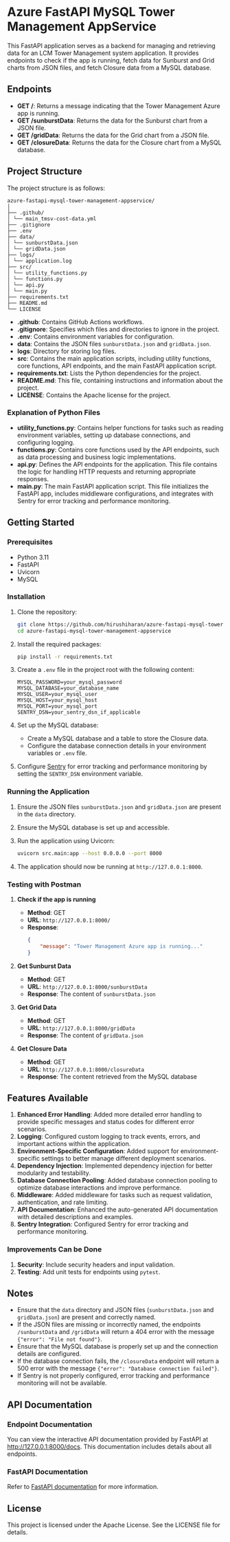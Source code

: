 # Azure FastAPI MySQL Tower Management AppService

This FastAPI application serves as a backend for managing and retrieving data for an LCM Tower Management system application. It provides endpoints to check if the app is running, fetch data for Sunburst and Grid charts from JSON files, and fetch Closure data from a MySQL database.

## Endpoints

- **GET /**: Returns a message indicating that the Tower Management Azure app is running.
- **GET /sunburstData**: Returns the data for the Sunburst chart from a JSON file.
- **GET /gridData**: Returns the data for the Grid chart from a JSON file.
- **GET /closureData**: Returns the data for the Closure chart from a MySQL database.

## Project Structure

The project structure is as follows:

    azure-fastapi-mysql-tower-management-appservice/
    │
    ├── .github/
    │ └── main_tmsv-cost-data.yml
    ├── .gitignore
    ├── .env
    ├── data/
    │ └── sunburstData.json
    │ └── gridData.json
    ├── logs/
    │ └── application.log
    ├── src/
    │ └── utility_functions.py
    │ └── functions.py
    │ └── api.py
    │ └── main.py
    ├── requirements.txt
    ├── README.md
    └── LICENSE 



- **.github**: Contains GitHub Actions workflows.
- **.gitignore**: Specifies which files and directories to ignore in the project.
- **.env**: Contains environment variables for configuration.
- **data**: Contains the JSON files `sunburstData.json` and `gridData.json`.
- **logs**: Directory for storing log files.
- **src**: Contains the main application scripts, including utility functions, core functions, API endpoints, and the main FastAPI application script.
- **requirements.txt**: Lists the Python dependencies for the project.
- **README.md**: This file, containing instructions and information about the project.
- **LICENSE**: Contains the Apache license for the project.

### Explanation of Python Files

- **utility_functions.py**: Contains helper functions for tasks such as reading environment variables, setting up database connections, and configuring logging.
- **functions.py**: Contains core functions used by the API endpoints, such as data processing and business logic implementations.
- **api.py**: Defines the API endpoints for the application. This file contains the logic for handling HTTP requests and returning appropriate responses.
- **main.py**: The main FastAPI application script. This file initializes the FastAPI app, includes middleware configurations, and integrates with Sentry for error tracking and performance monitoring.

## Getting Started

### Prerequisites

- Python 3.11
- FastAPI
- Uvicorn
- MySQL

### Installation

1. Clone the repository:

    ```bash
    git clone https://github.com/hirushiharan/azure-fastapi-mysql-tower-management-appservice.git
    cd azure-fastapi-mysql-tower-management-appservice
    ```

2. Install the required packages:

    ```bash
    pip install -r requirements.txt
    ```

3. Create a `.env` file in the project root with the following content:

    ```env
    MYSQL_PASSWORD=your_mysql_password
    MYSQL_DATABASE=your_database_name
    MYSQL_USER=your_mysql_user
    MYSQL_HOST=your_mysql_host
    MYSQL_PORT=your_mysql_port
    SENTRY_DSN=your_sentry_dsn_if_applicable
    ```

4. Set up the MySQL database:

    - Create a MySQL database and a table to store the Closure data.
    - Configure the database connection details in your environment variables or `.env` file.

5. Configure [Sentry](https://docs.sentry.io/platforms/python/) for error tracking and performance monitoring by setting the `SENTRY_DSN` environment variable.

### Running the Application

1. Ensure the JSON files `sunburstData.json` and `gridData.json` are present in the `data` directory.
2. Ensure the MySQL database is set up and accessible.
3. Run the application using Uvicorn:

    ```bash
    uvicorn src.main:app --host 0.0.0.0 --port 8000
    ```

4. The application should now be running at `http://127.0.0.1:8000`.

### Testing with Postman

1. **Check if the app is running**

    - **Method**: GET
    - **URL**: `http://127.0.0.1:8000/`
    - **Response**: 
      ```json
      {
          "message": "Tower Management Azure app is running..."
      }
      ```

2. **Get Sunburst Data**

    - **Method**: GET
    - **URL**: `http://127.0.0.1:8000/sunburstData`
    - **Response**: The content of `sunburstData.json`

3. **Get Grid Data**

    - **Method**: GET
    - **URL**: `http://127.0.0.1:8000/gridData`
    - **Response**: The content of `gridData.json`

4. **Get Closure Data**

    - **Method**: GET
    - **URL**: `http://127.0.0.1:8000/closureData`
    - **Response**: The content retrieved from the MySQL database

## Features Available

1. **Enhanced Error Handling**: Added more detailed error handling to provide specific messages and status codes for different error scenarios.
2. **Logging**: Configured custom logging to track events, errors, and important actions within the application.
3. **Environment-Specific Configuration**: Added support for environment-specific settings to better manage different deployment scenarios.
4. **Dependency Injection**: Implemented dependency injection for better modularity and testability.
5. **Database Connection Pooling**: Added database connection pooling to optimize database interactions and improve performance.
6. **Middleware**: Added middleware for tasks such as request validation, authentication, and rate limiting.
7. **API Documentation**: Enhanced the auto-generated API documentation with detailed descriptions and examples.
8. **Sentry Integration**: Configured Sentry for error tracking and performance monitoring.

### Improvements Can be Done

1. **Security**: Include security headers and input validation.
2. **Testing**: Add unit tests for endpoints using `pytest`.

## Notes

- Ensure that the `data` directory and JSON files (`sunburstData.json` and `gridData.json`) are present and correctly named.
- If the JSON files are missing or incorrectly named, the endpoints `/sunburstData` and `/gridData` will return a 404 error with the message `{"error": "File not found"}`.
- Ensure that the MySQL database is properly set up and the connection details are configured.
- If the database connection fails, the `/closureData` endpoint will return a 500 error with the message `{"error": "Database connection failed"}`.
- If Sentry is not properly configured, error tracking and performance monitoring will not be available.

## API Documentation

### Endpoint Documentation

You can view the interactive API documentation provided by FastAPI at http://127.0.0.1:8000/docs. This documentation includes details about all endpoints.

### FastAPI Documentation

Refer to [FastAPI documentation](https://fastapi.tiangolo.com/reference/) for more information.

## License

This project is licensed under the Apache License. See the LICENSE file for details.
